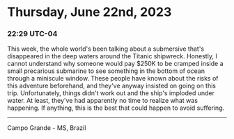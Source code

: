 # Thursday, June 22nd, 2023

### 22:29 UTC-04

This week, the whole world's been talking about a submersive that's disappeared
in the deep waters around the Titanic shipwreck. Honestly, I cannot understand why
someone would pay $250K to be cramped inside a small precarious submarine to see
something in the bottom of ocean through a miniscule window. These people have known
about the risks of this adventure beforehand, and they've anyway insisted on going
on this trip. Unfortunately, things didn't work out and the ship's imploded under
water. At least, they've had apparently no time to realize what was happening. If
anything, this is the best that could happen to avoid suffering.

---

Campo Grande - MS, Brazil
